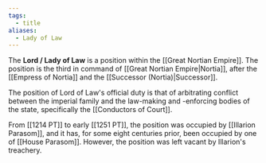 ```yaml
---
tags:
  - title
aliases:
  - Lady of Law
---
```


The **Lord / Lady of Law** is a position within the [[Great Nortian Empire]]. The position is the third in command of [[Great Nortian Empire|Nortia]], after the [[Empress of Nortia]] and the [[Successor (Nortia)|Successor]].

The position of Lord of Law's official duty is that of arbitrating conflict between the imperial family and the law-making and -enforcing bodies of the state, specifically the [[Conductors of Court]]. 

From [[1214 PT]] to early [[1251 PT]], the position was occupied by [[Illarion Parasom]], and it has, for some eight centuries prior, been occupied by one of [[House Parasom]]. However, the position was left vacant by Illarion's treachery.